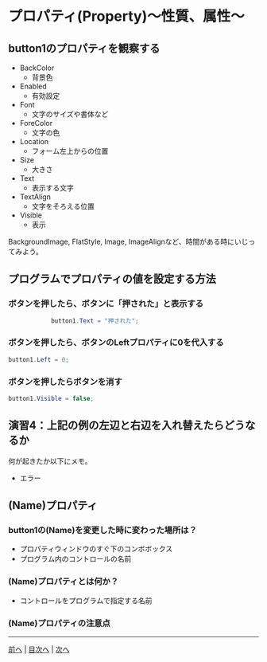 # プロパティ(Property)～性質、属性～

## button1のプロパティを観察する

- BackColor
  - 背景色
- Enabled
  - 有効設定
- Font
  - 文字のサイズや書体など
- ForeColor
  - 文字の色
- Location
  - フォーム左上からの位置
- Size
  - 大きさ
- Text
  - 表示する文字
- TextAlign
  - 文字をそろえる位置
- Visible
  - 表示

BackgroundImage, FlatStyle, Image, ImageAlignなど、時間がある時にいじってみよう。

## プログラムでプロパティの値を設定する方法
### ボタンを押したら、ボタンに「押された」と表示する

```cs
            button1.Text = "押された";
```

### ボタンを押したら、ボタンのLeftプロパティに0を代入する

```cs
button1.Left = 0;
```

### ボタンを押したらボタンを消す

```cs
button1.Visible = false;
```

## 演習4：上記の例の左辺と右辺を入れ替えたらどうなるか
何が起きたか以下にメモ。

- エラー

## (Name)プロパティ
### button1の(Name)を変更した時に変わった場所は？

- プロパティウィンドウのすぐ下のコンボボックス
- プログラム内のコントロールの名前

### (Name)プロパティとは何か？

- コントロールをプログラムで指定する名前

### (Name)プロパティの注意点


---

[前へ](03.md) | [目次へ](README.md#%E7%9B%AE%E6%AC%A1) | [次へ](05.md)
